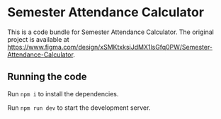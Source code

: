 
  # Semester Attendance Calculator

  This is a code bundle for Semester Attendance Calculator. The original project is available at https://www.figma.com/design/xSMKtxksiJdMX1lsGfq0PW/Semester-Attendance-Calculator.

  ## Running the code

  Run `npm i` to install the dependencies.

  Run `npm run dev` to start the development server.
  